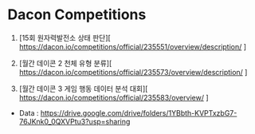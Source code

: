 # Dacon Competitions

1. [15회 원자력발전소 상태 판단][ https://dacon.io/competitions/official/235551/overview/description/ ]
2. [월간 데이콘 2 천체 유형 분류][ https://dacon.io/competitions/official/235573/overview/description/ ]

3. [월간 데이콘 3 게임 행동 데이터 분석 대회][ https://dacon.io/competitions/official/235583/overview/ ]



* Data : https://drive.google.com/drive/folders/1YBbth-KVPTxzbG7-76JKnk0_0QXVPtu3?usp=sharing

